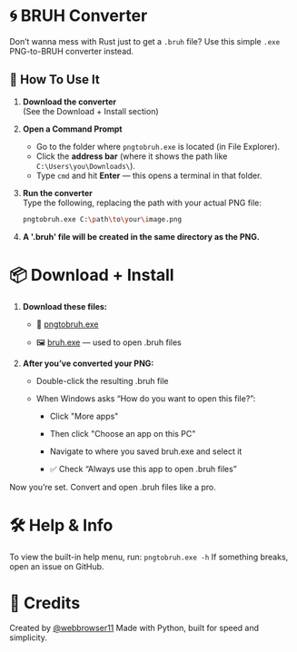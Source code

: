 # 🌀 BRUH Converter

Don’t wanna mess with Rust just to get a `.bruh` file? Use this simple `.exe` PNG-to-BRUH converter instead.

## 🚀 How To Use It

1. **Download the converter**  
   (See the Download + Install section)

2. **Open a Command Prompt**  
   - Go to the folder where `pngtobruh.exe` is located (in File Explorer).
   - Click the **address bar** (where it shows the path like `C:\Users\you\Downloads\`).
   - Type `cmd` and hit **Enter** — this opens a terminal in that folder.

3. **Run the converter**  
   Type the following, replacing the path with your actual PNG file:

   ```bash
   pngtobruh.exe C:\path\to\your\image.png
4. **A '.bruh' file will be created in the same directory as the PNG.**

# 📦 Download + Install
1. **Download these files:**

   + 🧱 [pngtobruh.exe](https://github.com/webbrowser11/BRUHIFF-CONVERTER/raw/refs/heads/main/pngtobruh.exe)

   + 🖼️ [bruh.exe](https://github.com/webbrowser11/BRUHIFF-CONVERTER/raw/refs/heads/main/BRUHIFF/bruh.exe) — used to open .bruh files

2. **After you’ve converted your PNG:**

   + Double-click the resulting .bruh file

   + When Windows asks “How do you want to open this file?”:

      + Click "More apps"

      + Then click "Choose an app on this PC"

      +  Navigate to where you saved bruh.exe and select it

      + ✅ Check “Always use this app to open .bruh files”

Now you’re set. Convert and open .bruh files like a pro.

# 🛠️ Help & Info
To view the built-in help menu, run:
`pngtobruh.exe -h`
If something breaks, open an issue on GitHub.

# 💬 Credits
Created by [@webbrowser11](github.com/webbrowser11)
Made with Python, built for speed and simplicity.
